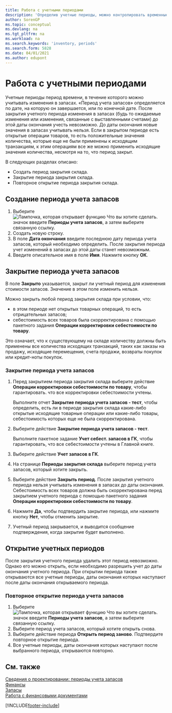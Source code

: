 ```yaml
---
title: Работа с учетными периодами
description: 'Определив учетные периоды, можно контролировать временные рамки, в пределах которых люди могут учитывать изменения в запасах.'
author: SorenGP
ms.topic: conceptual
ms.devlang: na
ms.tgt_pltfrm: na
ms.workload: na
ms.search.keywords: 'inventory, periods'
ms.search.form: 5828
ms.date: 04/01/2021
ms.author: edupont
---
```

# <a name="work-with-inventory-periods"></a><a name="work-with-inventory-periods"></a><a name="work-with-inventory-periods"></a>Работа с учетными периодами

Учетные периоды период времени, в течение которого можно учитывать изменения в запасах. «Период учета запасов» определяется по дате, на которую он завершается, или по конечной дате. После закрытия учетного периода изменения в запасах (будь то ожидаемые изменения или изменения, связанные с выставленными счетами) до этой даты окончания учесть невозможно. До даты окончания новые значения в запасах учитывать нельзя. Если в закрытом периоде есть открытые операции товаров, то есть положительные значения количества, которые еще не были применены к исходящим транзакциям, к этим операциям все же можно применить исходящие значения количества, несмотря на то, что период закрыт.  

В следующих разделах описано:

* Создать период закрытия склада.  
* Закрытие периода закрытия склада.  
* Повторное открытие периода закрытия склада.  

## <a name="to-create-an-inventory-period"></a><a name="to-create-an-inventory-period"></a><a name="to-create-an-inventory-period"></a>Создание периода учета запасов

1. Выберите ![Лампочка, которая открывает функцию Что вы хотите сделать.](media/ui-search/search_small.png "Что вы хотите сделать") значок введите **Периоды учета запасов**, а затем выберите связанную ссылку.  
2. Создать новую строку.  
3. В поле **Дата окончания** введите последнюю дату периода учета запасов, который необходимо определить. После закрытия периода учет изменений в запасах до этой даты станет невозможным.  
4. Введите описательное имя в поле **Имя**. Нажмите кнопку **ОК**.  

## <a name="closing-inventory-periods"></a><a name="closing-inventory-periods"></a><a name="closing-inventory-periods"></a>Закрытие периода учета запасов

В поле **Закрыто** указывается, закрыт ли учетный период для изменения стоимости запасов. Значение в этом поле изменить нельзя.  

Можно закрыть любой период закрытия склада при условии, что:  

* в этом периоде нет открытых товарных операций, то есть отрицательных запасов;  
* себестоимость всех товаров была скорректирована с помощью пакетного задания **Операции корректировки себестоимости по товару**.  

Это означает, что к существующему на складе количеству должны быть применены все количества исходящих транзакций, таких как заказы на продажу, исходящие перемещения, счета продажи, возвраты покупок или кредит-ноты покупок.  

### <a name="to-close-an-inventory-period"></a><a name="to-close-an-inventory-period"></a><a name="to-close-an-inventory-period"></a>Закрытие периода учета запасов

1. Перед закрытием периода закрытия склада выберите действие **Операции корректировки себестоимости по товару**, чтобы гарантировать. что все корректировки себестоимости учтены.

    Выполните отчет **Закрытие периода учета запасов - тест**, чтобы определить, есть ли в периоде закрытия склада какие-либо открытые исходящие товарные операции или какие-либо товары, себестоимость которых еще не была скорректирована.  
2. Выберите действие **Закрытие периода учета запасов - тест**.  

    Выполните пакетное задание **Учет себест. запасов в ГК**, чтобы гарантировать, что все себестоимости учтены в Главной книге.  
3. Выберите действие **Учет запасов в ГК**.  
4. На странице **Периоды закрытия склада** выберите период учета запасов, который хотите закрыть.  
5. Выберите действие **Закрыть период**. После закрытия учетного периода нельзя учитывать изменения в запасах до даты окончания. Себестоимость всех товаров должна быть скорректирована перед закрытием учетного периода с помощью пакетного задания **Операции корректировки себестоимости по товару**.  
6. Нажмите **Да**, чтобы подтвердить закрытие периода, или нажмите кнопку **Нет**, чтобы отменить закрытие.  
7. Учетный период закрывается, и выводится сообщение подтверждения, когда закрытие будет выполнено.  

## <a name="reopening-inventory-periods"></a><a name="reopening-inventory-periods"></a><a name="reopening-inventory-periods"></a>Открытие учетных периодов
После закрытия учетного периода удалить этот период невозможно. Однако его можно открыть, если необходимо разрешить учет до даты окончания учетного периода. При открытии периода также открываются все учетные периоды, даты окончания которых наступают после даты окончания открываемого периода.  

### <a name="to-reopen-an-inventory-period"></a><a name="to-reopen-an-inventory-period"></a><a name="to-reopen-an-inventory-period"></a>Повторное открытие периода учета запасов
1. Выберите ![Лампочка, которая открывает функцию Что вы хотите сделать.](media/ui-search/search_small.png "Что вы хотите сделать") значок введите **Периоды учета запасов**, а затем выберите связанную ссылку.  
2. Выберите период учета запасов, который хотите открыть снова.  
3. Выберите действие периода **Открыть период заново**. Подтвердите повторное открытие периода.  
4. Все учетные периоды, даты окончания которых наступают после выбранного периода, открываются повторно.  

## <a name="see-also"></a><a name="see-also"></a><a name="see-also"></a>См. также
[Сведения о проектировании: периоды учета запасов](design-details-inventory-periods.md)  
[Финансы](finance.md)  
[Запасы](inventory-manage-inventory.md)  
[Работа с финансовыми документами](ui-work-product.md)


[!INCLUDE[footer-include](includes/footer-banner.md)]
